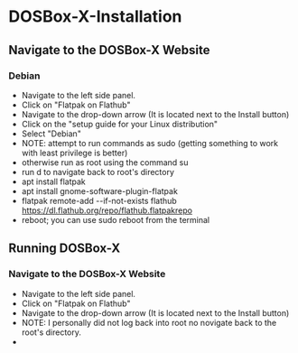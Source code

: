 # DOSBox-X-Installation
## Navigate to the DOSBox-X Website
### Debian
 - Navigate to the left side panel.
 - Click on "Flatpak on Flathub"
 - Navigate to the drop-down arrow (It is located next to the Install button)
 - Click on the "setup guide for your Linux distribution"
 - Select "Debian"
 - NOTE: attempt to run commands as sudo (getting something to work with least privilege is better)
 - otherwise run as root using the command su
 - run d to navigate back to root's directory
 - apt install flatpak
 - apt install gnome-software-plugin-flatpak
 - flatpak remote-add --if-not-exists flathub https://dl.flathub.org/repo/flathub.flatpakrepo
 - reboot; you can use sudo reboot from the terminal
## Running DOSBox-X
### Navigate to the DOSBox-X Website
 - Navigate to the left side panel.
 - Click on "Flatpak on Flathub"
 - Navigate to the drop-down arrow (It is located next to the Install button)
 - NOTE: I personally did not log back into root no novigate back to the root's directory.
 - 